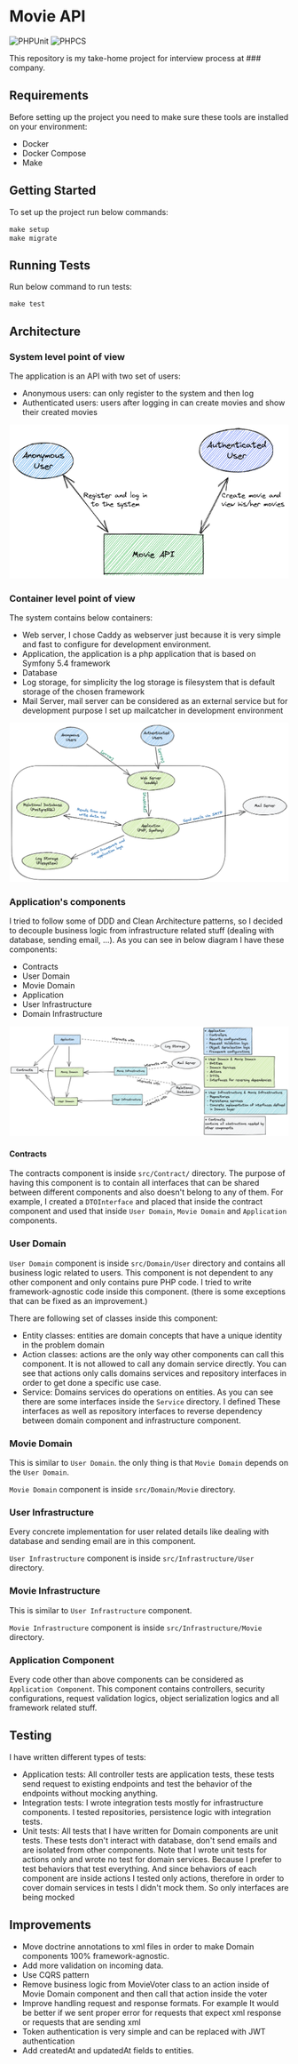 # Movie API
![PHPUnit](https://github.com/modiamir/MovieAPI/actions/workflows/phpunit.yml/badge.svg)
![PHPCS](https://github.com/modiamir/MovieAPI/actions/workflows/phpcs.yml/badge.svg)

This repository is my take-home project for interview process at ### company.

## Requirements
Before setting up the project you need to make sure these tools are installed on your environment:
 - Docker
 - Docker Compose
 - Make

## Getting Started
To set up the project run below commands:
```shell
make setup
make migrate
```

## Running Tests
Run below command to run tests:
```shell
make test
```

## Architecture

### System level point of view
The application is an API with two set of users:
 - Anonymous users: can only register to the system and then log
 - Authenticated users: users after logging in can create movies and show their created movies

![](./docs/Context.png)

### Container level point of view
The system contains below containers:
 - Web server, I chose Caddy as webserver just because it is very simple and fast to configure for
   development environment.
 - Application, the application is a php application that is based on Symfony 5.4 framework
 - Database
 - Log storage, for simplicity the log storage is filesystem that is default storage of the chosen framework
 - Mail Server, mail server can be considered as an external service but for development purpose I set up mailcatcher
    in development environment

![](./docs/Container.png)

### Application's components
I tried to follow some of DDD and Clean Architecture patterns, so I decided to decouple
business logic from infrastructure related stuff (dealing with database, sending email, ...).
As you can see in below diagram I have these components: 
 - Contracts
 - User Domain
 - Movie Domain
 - Application
 - User Infrastructure
 - Domain Infrastructure

![](./docs/Component.png)

#### Contracts
The contracts component is inside `src/Contract/` directory. The purpose of having this component
is to contain all interfaces that can be shared between different components and also doesn't belong to
any of them. For example, I created a `DTOInterface` and placed that inside the contract component and used
that inside `User Domain`, `Movie Domain` and `Application` components.

### User Domain
`User Domain` component is inside `src/Domain/User` directory and contains all business logic related to users.
This component is not dependent to any other component and only contains pure PHP code. I tried to write 
framework-agnostic code inside this component. (there is some exceptions that can be fixed as an 
improvement.)

There are following set of classes inside this component:
 - Entity classes: entities are domain concepts that have a unique identity in the problem domain 
 - Action classes: actions are the only way other components can call this component. It is not allowed to call any 
    domain service directly. You can see that actions only calls domains services and repository interfaces in order to
    get done a specific use case.
 - Service: Domains services do operations on entities. As you can see there are some interfaces inside the `Service` 
   directory. I defined These interfaces as well as repository interfaces to reverse dependency between domain component
   and infrastructure component.

### Movie Domain
This is similar to `User Domain`. the only thing is that `Movie Domain` depends on the `User Domain`.

`Movie Domain` component is inside `src/Domain/Movie` directory.

### User Infrastructure
Every concrete implementation for user related details like dealing with database and sending email are in this 
component.

`User Infrastructure` component is inside `src/Infrastructure/User` directory.

### Movie Infrastructure
This is similar to `User Infrastructure` component. 

`Movie Infrastructure` component is inside `src/Infrastructure/Movie` directory.


### Application Component
Every code other than above components can be considered as `Application Component`. 
This component contains controllers, security configurations, request validation logics, object serialization logics
and all framework related stuff.

## Testing
I have written different types of tests:

- Application tests: All controller tests are application tests, these tests send request to existing endpoints and test
  the behavior of the endpoints without mocking anything.
- Integration tests: I wrote integration tests mostly for infrastructure components. I tested repositories, persistence
  logic with integration tests.
- Unit tests: All tests that I have written for Domain components are unit tests. These tests don't interact with 
  database, don't send emails and are isolated from other components. Note that I wrote unit tests for actions only 
  and wrote no test for domain services. Because I prefer to test behaviors that test everything. And since behaviors of 
  each component are inside actions I tested only actions, therefore in order to cover domain services in tests I didn't
  mock them. So only interfaces are being mocked


## Improvements
 - Move doctrine annotations to xml files in order to make Domain components 100% framework-agnostic.
 - Add more validation on incoming data.
 - Use CQRS pattern
 - Remove business logic from MovieVoter class to an action inside of Movie Domain component and then call that action 
   inside the voter
 - Improve handling request and response formats. For example It would be better if we sent proper error for requests that expect
   xml response or requests that are sending xml
 - Token authentication is very simple and can be replaced with JWT authentication
 - Add createdAt and updatedAt fields to entities.

